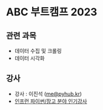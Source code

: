 # ABC 부트캠프 2023

## 관련 과목

* 데이터 수집 및 크롤링
* 데이터 시각화

## 강사

* 강사 : 이진석 (me@pyhub.kr)
* [인프런 파이썬/장고 분야 인기강사](https://www.inflearn.com/users/@askcompany)

